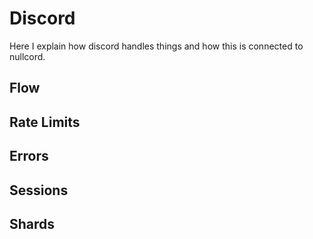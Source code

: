 # Discord
Here I explain how discord handles things
and how this is connected to nullcord.

## Flow

## Rate Limits

## Errors

## Sessions

## Shards
